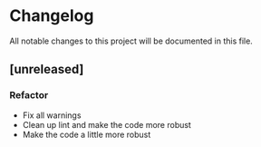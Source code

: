 # Changelog

All notable changes to this project will be documented in this file.

## [unreleased]

### Refactor

- Fix all warnings
- Clean up lint and make the code more robust
- Make the code a little more robust

<!-- generated by git-cliff -->
